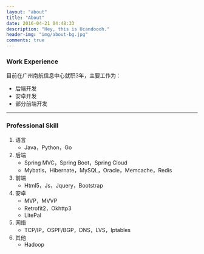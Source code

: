 ```yaml
---
layout: "about"
title: "About"
date: 2016-04-21 04:48:33
description: "Hey, this is Ucandoooh."
header-img: "img/about-bg.jpg"
comments: true
---
```


### Work Experience

目前在广州南航信息中心就职3年，主要工作为：

* 后端开发
* 安卓开发
* 部分前端开发

***

### Professional Skill

1. 语言
   * Java，Python，Go
2. 后端
   * Spring MVC，Spring Boot，Spring Cloud
   * Mybatis，Hibernate，MySQL，Oracle，Memcache，Redis
3. 前端
   * Html5，Js，Jquery，Bootstrap
4. 安卓
   * MVP，MVVP
   * Retrofit2，Okhttp3
   * LitePal
5. 网络
   * TCP/IP，OSPF/BGP，DNS，LVS，Iptables
6. 其他
   * Hadoop

